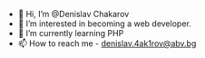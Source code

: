 - 👋 Hi, I’m @Denislav Chakarov
- 👀 I’m interested in becoming a web developer.
- 🌱 I’m currently learning PHP
- 📫 How to reach me - denislav.4ak1rov@abv.bg

<!---
Denislav-Chakarov/Denislav-Chakarov is a ✨ special ✨ repository because its `README.md` (this file) appears on your GitHub profile.
You can click the Preview link to take a look at your changes.
--->
